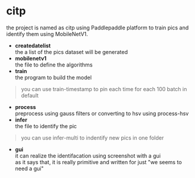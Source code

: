 # citp
the project is named as citp using Paddlepaddle platform to train pics and identify them using MobileNetV1.   
* **createdatelist**  
 the a list of the pics dataset will be generated  
 * **mobilenetv1**  
 the file to define the algorithms  
 * **train**  
 the program to build the model 
 >you can use train-timestamp to pin each time for each 100 batch in default 
 * **process**  
 preprocess using gauss filters or converting to hsv using process-hsv
 * **infer**  
 the file to identify the pic  
 > you can use infer-multi to indentify new pics in one folder   
* **gui**  
it can realize the identifacation using screenshot with a gui  
as it says that, it is really primitive and written for just "we seems to need a gui"
